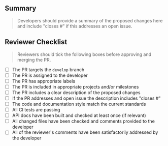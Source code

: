 ## Summary

> Developers should provide a summary of the proposed changes here and include "closes #<ISSUE NUMBER>" if this addresses an open issue.

## Reviewer Checklist

> Reviewers should tick the following boxes before approving and merging the PR.

- [ ] The PR targets the `develop` branch
- [ ] The PR is assigned to the developer
- [ ] The PR has appropriate labels
- [ ] The PR is included in appropriate projects and/or milestones
- [ ] The PR includes a clear description of the proposed changes
- [ ] If the PR addresses and open issue the description includes "closes #<ISSUE NUMBER>"
- [ ] The code and documentation style match the current standards
- [ ] All CI tests are passing
- [ ] API docs have been built and checked at least once (if relevant)
- [ ] All changed files have been checked and comments provided to the developer
- [ ] All of the reviewer's comments have been satisfactorily addressed by the developer

